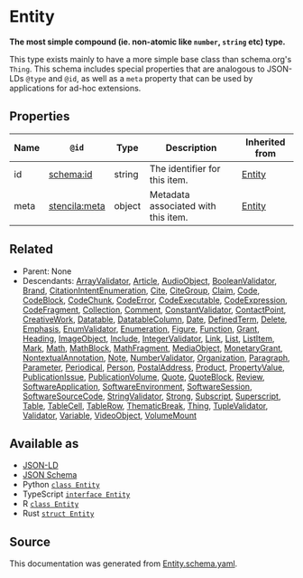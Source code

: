 # Entity

**The most simple compound (ie. non-atomic like `number`, `string` etc) type.**

This type exists mainly to have a more simple base class than schema.org's `Thing`. This schema includes special properties that are analogous to JSON-LDs `@type` and `@id`, as well as a `meta` property that can be used by applications for ad-hoc extensions.

## Properties

| Name | `@id`                                                 | Type   | Description                         | Inherited from      |
| ---- | ----------------------------------------------------- | ------ | ----------------------------------- | ------------------- |
| id   | [schema:id](https://schema.org/id)                    | string | The identifier for this item.       | [Entity](Entity.md) |
| meta | [stencila:meta](https://schema.stenci.la/meta.jsonld) | object | Metadata associated with this item. | [Entity](Entity.md) |

## Related

- Parent: None
- Descendants: [ArrayValidator](ArrayValidator.md), [Article](Article.md), [AudioObject](AudioObject.md), [BooleanValidator](BooleanValidator.md), [Brand](Brand.md), [CitationIntentEnumeration](CitationIntentEnumeration.md), [Cite](Cite.md), [CiteGroup](CiteGroup.md), [Claim](Claim.md), [Code](Code.md), [CodeBlock](CodeBlock.md), [CodeChunk](CodeChunk.md), [CodeError](CodeError.md), [CodeExecutable](CodeExecutable.md), [CodeExpression](CodeExpression.md), [CodeFragment](CodeFragment.md), [Collection](Collection.md), [Comment](Comment.md), [ConstantValidator](ConstantValidator.md), [ContactPoint](ContactPoint.md), [CreativeWork](CreativeWork.md), [Datatable](Datatable.md), [DatatableColumn](DatatableColumn.md), [Date](Date.md), [DefinedTerm](DefinedTerm.md), [Delete](Delete.md), [Emphasis](Emphasis.md), [EnumValidator](EnumValidator.md), [Enumeration](Enumeration.md), [Figure](Figure.md), [Function](Function.md), [Grant](Grant.md), [Heading](Heading.md), [ImageObject](ImageObject.md), [Include](Include.md), [IntegerValidator](IntegerValidator.md), [Link](Link.md), [List](List.md), [ListItem](ListItem.md), [Mark](Mark.md), [Math](Math.md), [MathBlock](MathBlock.md), [MathFragment](MathFragment.md), [MediaObject](MediaObject.md), [MonetaryGrant](MonetaryGrant.md), [NontextualAnnotation](NontextualAnnotation.md), [Note](Note.md), [NumberValidator](NumberValidator.md), [Organization](Organization.md), [Paragraph](Paragraph.md), [Parameter](Parameter.md), [Periodical](Periodical.md), [Person](Person.md), [PostalAddress](PostalAddress.md), [Product](Product.md), [PropertyValue](PropertyValue.md), [PublicationIssue](PublicationIssue.md), [PublicationVolume](PublicationVolume.md), [Quote](Quote.md), [QuoteBlock](QuoteBlock.md), [Review](Review.md), [SoftwareApplication](SoftwareApplication.md), [SoftwareEnvironment](SoftwareEnvironment.md), [SoftwareSession](SoftwareSession.md), [SoftwareSourceCode](SoftwareSourceCode.md), [StringValidator](StringValidator.md), [Strong](Strong.md), [Subscript](Subscript.md), [Superscript](Superscript.md), [Table](Table.md), [TableCell](TableCell.md), [TableRow](TableRow.md), [ThematicBreak](ThematicBreak.md), [Thing](Thing.md), [TupleValidator](TupleValidator.md), [Validator](Validator.md), [Variable](Variable.md), [VideoObject](VideoObject.md), [VolumeMount](VolumeMount.md)

## Available as

- [JSON-LD](https://schema.stenci.la/Entity.jsonld)
- [JSON Schema](https://schema.stenci.la/v1/Entity.schema.json)
- Python [`class Entity`](https://stencila.github.io/schema/python/docs/types.html#schema.types.Entity)
- TypeScript [`interface Entity`](https://stencila.github.io/schema/ts/docs/interfaces/entity.html)
- R [`class Entity`](https://cran.r-project.org/web/packages/stencilaschema/stencilaschema.pdf)
- Rust [`struct Entity`](https://docs.rs/stencila-schema/latest/stencila_schema/struct.Entity.html)

## Source

This documentation was generated from [Entity.schema.yaml](https://github.com/stencila/stencila/blob/master/schema/schema/Entity.schema.yaml).
